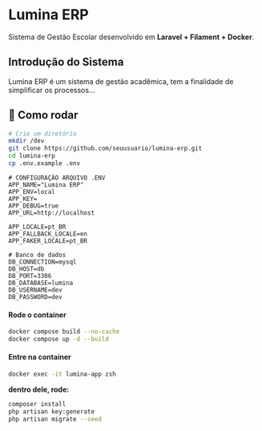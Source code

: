 # Lumina ERP 

Sistema de Gestão Escolar desenvolvido em **Laravel + Filament + Docker**.

## Introdução do Sistema
Lumina ERP é um sistema de gestão acadêmica, tem a finalidade de simplificar os processos...


## 🚀 Como rodar

```bash
# Crie um diretório 
mkdir /dev
git clone https://github.com/seuusuario/lumina-erp.git
cd lumina-erp
cp .env.example .env
```

```dotenv
# CONFIGURAÇÃO ARQUIVO .ENV
APP_NAME="Lumina ERP"
APP_ENV=local
APP_KEY=
APP_DEBUG=true
APP_URL=http://localhost

APP_LOCALE=pt_BR
APP_FALLBACK_LOCALE=en
APP_FAKER_LOCALE=pt_BR

# Banco de dados
DB_CONNECTION=mysql
DB_HOST=db
DB_PORT=3306
DB_DATABASE=lumina
DB_USERNAME=dev
DB_PASSWORD=dev
```
#### Rode o container
```bash
docker compose build --no-cache
docker compose up -d --build
```

#### Entre na container
```bash
docker exec -it lumina-app zsh
```
**dentro dele, rode:**
```bash
composer install
php artisan key:generate
php artisan migrate --seed
```

